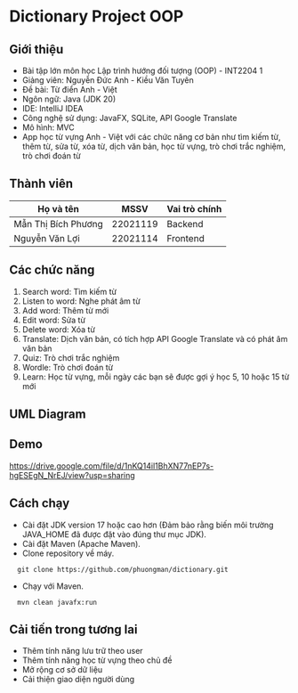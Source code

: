 # Dictionary Project OOP

## Giới thiệu
- Bài tập lớn môn học Lập trình hướng đối tượng (OOP) - INT2204 1
- Giảng viên: Nguyễn Đức Anh - Kiều Văn Tuyên
- Đề bài: Từ điển Anh - Việt
- Ngôn ngữ: Java (JDK 20)
- IDE: IntelliJ IDEA
- Công nghệ sử dụng: JavaFX, SQLite, API Google Translate
- Mô hình: MVC
- App học từ vựng Anh - Việt với các chức năng cơ bản như tìm kiếm từ, thêm từ, sửa từ, xóa từ, dịch văn bản, học từ vựng, trò chơi trắc nghiệm, trò chơi đoán từ 

## Thành viên
| Họ và tên           | MSSV      | Vai trò chính |
| ------------------- | --------- |---------------|
| Mẫn Thị Bích Phương | 22021119  | Backend       |
| Nguyễn Văn Lợi      | 22021114  | Frontend      |

## Các chức năng
1. Search word: Tìm kiếm từ
2. Listen to word: Nghe phát âm từ
3. Add word: Thêm từ mới
4. Edit word: Sửa từ
5. Delete word: Xóa từ
6. Translate: Dịch văn bản, có tích hợp API Google Translate và có phát âm văn bản
7. Quiz: Trò chơi trắc nghiệm
8. Wordle: Trò chơi đoán từ
9. Learn: Học từ vựng, mỗi ngày các bạn sẽ được gợi ý học 5, 10 hoặc 15 từ mới

## UML Diagram

## Demo
https://drive.google.com/file/d/1nKQ14il1BhXN77nEP7s-hgESEgN_NrEJ/view?usp=sharing

## Cách chạy
- Cài đặt JDK version 17 hoặc cao hơn (Đảm bảo rằng biến môi trường JAVA_HOME đã được đặt vào đúng thư mục JDK).
- Cài đặt Maven (Apache Maven).
- Clone repository về máy.
```
  git clone https://github.com/phuongman/dictionary.git
```
- Chạy với Maven.
```
  mvn clean javafx:run
```



## Cải tiến trong tương lai
- Thêm tính năng lưu trữ theo user
- Thêm tính năng học từ vựng theo chủ đề
- Mở rộng cơ sở dữ liệu
- Cải thiện giao diện người dùng




